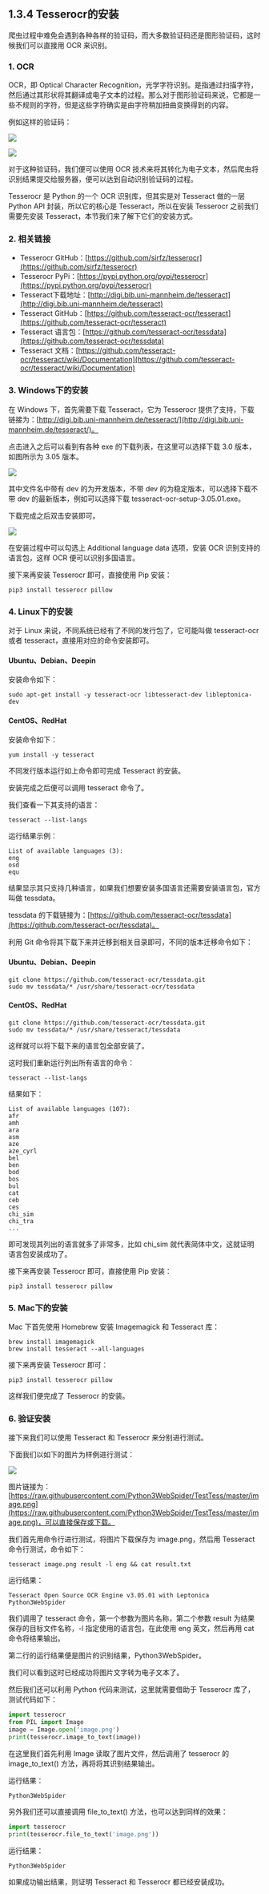 ## 1.3.4 Tesserocr的安装

爬虫过程中难免会遇到各种各样的验证码，而大多数验证码还是图形验证码，这时候我们可以直接用 OCR 来识别。

### 1. OCR

OCR，即 Optical Character Recognition，光学字符识别。是指通过扫描字符，然后通过其形状将其翻译成电子文本的过程。那么对于图形验证码来说，它都是一些不规则的字符，但是这些字符确实是由字符稍加扭曲变换得到的内容。

例如这样的验证码：

![](./assets/2017-06-25-19-53-03.jpg)

![](./assets/2017-06-25-19-53-21.jpg)

对于这种验证码，我们便可以使用 OCR 技术来将其转化为电子文本，然后爬虫将识别结果提交给服务器，便可以达到自动识别验证码的过程。

Tesserocr 是 Python 的一个 OCR 识别库，但其实是对 Tesseract 做的一层 Python API 封装，所以它的核心是 Tesseract，所以在安装 Tesserocr 之前我们需要先安装 Tesseract，本节我们来了解下它们的安装方式。

### 2. 相关链接

* Tesserocr GitHub：[https://github.com/sirfz/tesserocr](https://github.com/sirfz/tesserocr)
* Tesserocr PyPi：[https://pypi.python.org/pypi/tesserocr](https://pypi.python.org/pypi/tesserocr)
* Tesseract下载地址：[http://digi.bib.uni-mannheim.de/tesseract](http://digi.bib.uni-mannheim.de/tesseract)
* Tesseract GitHub：[https://github.com/tesseract-ocr/tesseract](https://github.com/tesseract-ocr/tesseract)
* Tesseract 语言包：[https://github.com/tesseract-ocr/tessdata](https://github.com/tesseract-ocr/tessdata)
* Tesseract 文档：[https://github.com/tesseract-ocr/tesseract/wiki/Documentation](https://github.com/tesseract-ocr/tesseract/wiki/Documentation)

### 3. Windows下的安装

在 Windows 下，首先需要下载 Tesseract，它为 Tesserocr 提供了支持，下载链接为：[http://digi.bib.uni-mannheim.de/tesseract/](http://digi.bib.uni-mannheim.de/tesseract/)。

点击进入之后可以看到有各种 exe 的下载列表，在这里可以选择下载 3.0 版本，如图所示为 3.05 版本。

![](./assets/2017-06-25-20-01-20.jpg)

其中文件名中带有 dev 的为开发版本，不带 dev 的为稳定版本，可以选择下载不带 dev 的最新版本，例如可以选择下载 tesseract-ocr-setup-3.05.01.exe。

下载完成之后双击安装即可。

![](./assets/2017-06-25-20-24-32.jpg)

在安装过程中可以勾选上 Additional language data 选项，安装 OCR 识别支持的语言包，这样 OCR 便可以识别多国语言。

接下来再安装 Tesserocr 即可，直接使用 Pip 安装：

```
pip3 install tesserocr pillow
```

### 4. Linux下的安装

对于 Linux 来说，不同系统已经有了不同的发行包了，它可能叫做 tesseract-ocr 或者 tesseract，直接用对应的命令安装即可。

#### Ubuntu、Debian、Deepin

安装命令如下：

```
sudo apt-get install -y tesseract-ocr libtesseract-dev libleptonica-dev
```

#### CentOS、RedHat

安装命令如下：

```
yum install -y tesseract 
```

不同发行版本运行如上命令即可完成 Tesseract 的安装。

安装完成之后便可以调用 tesseract 命令了。

我们查看一下其支持的语言：

```
tesseract --list-langs
```

运行结果示例：

```
List of available languages (3):
eng
osd
equ
```

结果显示其只支持几种语言，如果我们想要安装多国语言还需要安装语言包，官方叫做 tessdata。

tessdata 的下载链接为：[https://github.com/tesseract-ocr/tessdata](https://github.com/tesseract-ocr/tessdata)。

利用 Git 命令将其下载下来并迁移到相关目录即可，不同的版本迁移命令如下：

#### Ubuntu、Debian、Deepin

```
git clone https://github.com/tesseract-ocr/tessdata.git
sudo mv tessdata/* /usr/share/tesseract-ocr/tessdata
```

#### CentOS、RedHat

```
git clone https://github.com/tesseract-ocr/tessdata.git
sudo mv tessdata/* /usr/share/tesseract/tessdata
```

这样就可以将下载下来的语言包全部安装了。

这时我们重新运行列出所有语言的命令：

```
tesseract --list-langs
```

结果如下：

```
List of available languages (107):
afr
amh
ara
asm
aze
aze_cyrl
bel
ben
bod
bos
bul
cat
ceb
ces
chi_sim
chi_tra
...
```

即可发现其列出的语言就多了非常多，比如 chi_sim 就代表简体中文，这就证明语言包安装成功了。

接下来再安装 Tesserocr 即可，直接使用 Pip 安装：

```
pip3 install tesserocr pillow
```

### 5. Mac下的安装

Mac 下首先使用 Homebrew 安装 Imagemagick 和 Tesseract 库：

```
brew install imagemagick 
brew install tesseract --all-languages
```

接下来再安装 Tesserocr 即可：

```
pip3 install tesserocr pillow
```

这样我们便完成了 Tesserocr 的安装。

### 6. 验证安装

接下来我们可以使用 Tesseract 和 Tesserocr 来分别进行测试。

下面我们以如下的图片为样例进行测试：

![](./assets/2017-06-25-21-12-24.jpg)

图片链接为：[https://raw.githubusercontent.com/Python3WebSpider/TestTess/master/image.png](https://raw.githubusercontent.com/Python3WebSpider/TestTess/master/image.png)，可以直接保存或下载。

我们首先用命令行进行测试，将图片下载保存为 image.png，然后用 Tesseract 命令行测试，命令如下：

```
tesseract image.png result -l eng && cat result.txt 
```

运行结果：

```
Tesseract Open Source OCR Engine v3.05.01 with Leptonica
Python3WebSpider
```

我们调用了 tesseract 命令，第一个参数为图片名称，第二个参数 result 为结果保存的目标文件名称，-l 指定使用的语言包，在此使用 eng 英文，然后再用 cat 命令将结果输出。

第二行的运行结果便是图片的识别结果，Python3WebSpider。

我们可以看到这时已经成功将图片文字转为电子文本了。

然后我们还可以利用 Python 代码来测试，这里就需要借助于 Tesserocr 库了，测试代码如下：

```python
import tesserocr
from PIL import Image
image = Image.open('image.png')
print(tesserocr.image_to_text(image))
```

在这里我们首先利用 Image 读取了图片文件，然后调用了 tesserocr 的 image_to_text() 方法，再将将其识别结果输出。

运行结果：

```
Python3WebSpider
```

另外我们还可以直接调用 file_to_text() 方法，也可以达到同样的效果：

```python
import tesserocr
print(tesserocr.file_to_text('image.png'))
```

运行结果：

```
Python3WebSpider
```

如果成功输出结果，则证明 Tesseract 和 Tesserocr 都已经安装成功。
